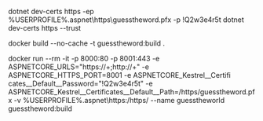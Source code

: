 dotnet dev-certs https -ep %USERPROFILE%\.aspnet\https\guesstheword.pfx -p !Q2w3e4r5t
dotnet dev-certs https --trust

docker build --no-cache -t guesstheword:build .

docker run --rm -it -p 8000:80 -p 8001:443 -e ASPNETCORE_URLS="https://+;http://+" -e ASPNETCORE_HTTPS_PORT=8001 -e ASPNETCORE_Kestrel__Certifi
cates__Default__Password="!Q2w3e4r5t" -e ASPNETCORE_Kestrel__Certificates__Default__Path=/https/guesstheword.pfx -v %USERPROFILE%\.aspnet\https:/https/ --name guesstheworld guesstheword:build